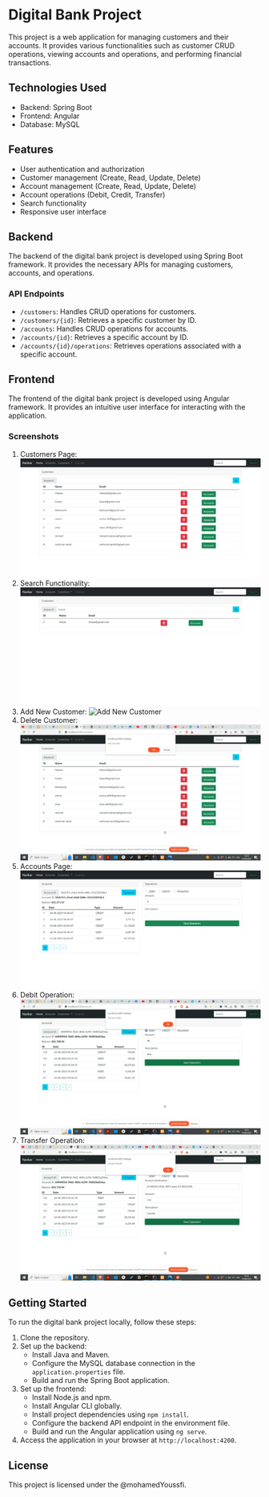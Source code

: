 # Digital Bank Project

This project is a web application for managing customers and their accounts. It provides various functionalities such as customer CRUD operations, viewing accounts and operations, and performing financial transactions.

## Technologies Used

- Backend: Spring Boot
- Frontend: Angular
- Database: MySQL

## Features

- User authentication and authorization
- Customer management (Create, Read, Update, Delete)
- Account management (Create, Read, Update, Delete)
- Account operations (Debit, Credit, Transfer)
- Search functionality
- Responsive user interface

## Backend

The backend of the digital bank project is developed using Spring Boot framework. It provides the necessary APIs for managing customers, accounts, and operations.

### API Endpoints

- `/customers`: Handles CRUD operations for customers.
- `/customers/{id}`: Retrieves a specific customer by ID.
- `/accounts`: Handles CRUD operations for accounts.
- `/accounts/{id}`: Retrieves a specific account by ID.
- `/accounts/{id}/operations`: Retrieves operations associated with a specific account.

## Frontend

The frontend of the digital bank project is developed using Angular framework. It provides an intuitive user interface for interacting with the application.

### Screenshots

1. Customers Page: ![Customers Page](/screenshots/1-customers.png)
2. Search Functionality: ![Search Functionality](/screenshots/2-search.png)
3. Add New Customer: ![Add New Customer](/screenshots/3-newcustomer.png)
4. Delete Customer: ![Delete Customer](/screenshots/4-delete.png)
5. Accounts Page: ![Accounts Page](/screenshots/5-accounts.png)
6. Debit Operation: ![Debit Operation](/screenshots/6-debit.png)
7. Transfer Operation: ![Transfer Operation](/screenshots/7-transfer.png)

## Getting Started

To run the digital bank project locally, follow these steps:

1. Clone the repository.
2. Set up the backend:
   - Install Java and Maven.
   - Configure the MySQL database connection in the `application.properties` file.
   - Build and run the Spring Boot application.
3. Set up the frontend:
   - Install Node.js and npm.
   - Install Angular CLI globally.
   - Install project dependencies using `npm install`.
   - Configure the backend API endpoint in the environment file.
   - Build and run the Angular application using `ng serve`.
4. Access the application in your browser at `http://localhost:4200`.


## License

This project is licensed under the @mohamedYoussfi.
